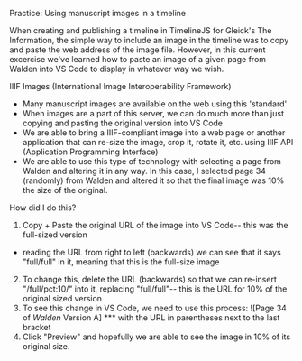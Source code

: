 Practice: Using manuscript images in a timeline

When creating and publishing a timeline in TimelineJS for Gleick's The Information, the simple way to include an image in the timeline was to copy and paste the web address of the image file. However, in this current excercise we've learned how to paste an image of a given page from Walden into VS Code to display in whatever way we wish.

IIIF Images (International Image Interoperability Framework)
- Many manuscript images are available on the web using this 'standard'
- When images are a part of this server, we can do much more than just copying and pasting the original version into VS Code
- We are able to bring a IIIF-compliant image into a web page or another application that can re-size the image, crop it, rotate it, etc. using IIIF API (Application Programming Interface) 
- We are able to use this type of technology with selecting a page from Walden and altering it in any way. In this case, I selected page 34 (randomly) from Walden and altered it so that the final image was 10% the size of the original.

How did I do this?

1. Copy + Paste the original URL of the image into VS Code-- this was the full-sized version
- reading the URL from right to left (backwards) we can see that it says "full/full" in it, meaning that this is the full-size image
2. To change this, delete the URL (backwards) so that we can re-insert "/full/pct:10/" into it, replacing "full/full"-- this is the URL for 10% of the original sized version
3. To see this change in VS Code, we need to use this process:
![Page 34 of *Walden* Version A] *** with the URL in parentheses next to the last bracket
4. Click "Preview" and hopefully we are able to see the image in 10% of its original size. 